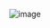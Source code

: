 ![image](https://user-images.githubusercontent.com/83164668/121796477-eeb3e780-cc36-11eb-8da5-f08fb3fd0331.png)
